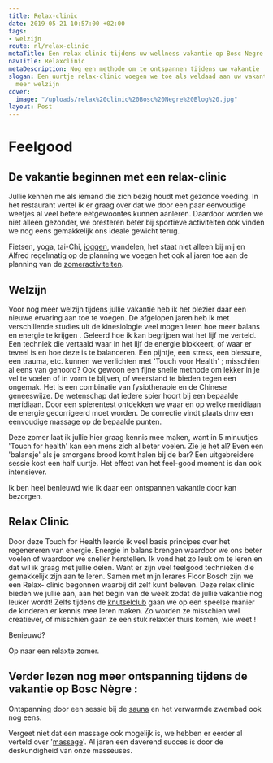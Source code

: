 ```yaml
---
title: Relax-clinic
date: 2019-05-21 10:57:00 +02:00
tags:
- welzijn
route: nl/relax-clinic
metaTitle: Een relax clinic tijdens uw wellness vakantie op Bosc Negre
navTitle: Relaxclinic
metaDescription: Nog een methode om te ontspannen tijdens uw vakantie
slogan: Een uurtje relax-clinic voegen we toe als weldaad aan uw vakantie, voor nog
  meer welzijn
cover:
  image: "/uploads/relax%20clinic%20Bosc%20Negre%20Blog%20.jpg"
layout: Post
---
```


# Feelgood  

## De vakantie beginnen met een relax-clinic

Jullie kennen me als iemand die zich bezig houdt met gezonde voeding. In het restaurant vertel ik er graag over dat we door een paar eenvoudige weetjes al veel betere eetgewoontes kunnen aanleren. Daardoor worden we niet alleen gezonder, we presteren beter bij sportieve activiteiten ook vinden we nog eens  gemakkelijk ons ideale gewicht terug. 

Fietsen, yoga, tai-Chi, [joggen](https://www.boscnegre-vacances.com/nl/stoeresporters/), wandelen, het staat niet alleen bij mij en Alfred regelmatig op de planning we voegen het ook al jaren toe aan de planning van de [zomeractiviteiten](https://www.boscnegre-vacances.com/nl/tag/activiteiten%20zomer).

## Welzijn
Voor nog meer welzijn tijdens jullie vakantie heb ik het plezier daar een nieuwe ervaring aan toe te voegen. 
De afgelopen jaren heb ik met verschillende studies uit de kinesiologie veel mogen leren hoe meer balans en energie te krijgen . Geleerd hoe ik kan begrijpen wat het lijf me verteld.
Een techniek die vertaald waar in het lijf de energie blokkeert, of waar er teveel is en hoe deze is te balanceren. 
Een pijntje, een stress, een blessure, een trauma, etc. kunnen we verlichten met 
'Touch voor Health' ; misschien al eens van gehoord?
Ook gewoon een fijne snelle methode om lekker in je vel te voelen of in vorm te blijven, of weerstand te bieden tegen een ongemak. 
Het is een combinatie van fysiotherapie en de Chinese geneeswijze. De wetenschap dat iedere spier hoort bij een bepaalde  meridiaan. Door een spierentest ontdekken we waar en op welke meridiaan de energie gecorrigeerd moet worden. De correctie vindt plaats dmv een eenvoudige massage op de bepaalde punten.

Deze zomer laat ik jullie hier graag kennis mee maken, want in 5 minuutjes 'Touch for health'  kan een mens zich al beter voelen. 
Zie je het al? Even een 'balansje' als je smorgens brood komt halen bij de bar? 
Een uitgebreidere sessie kost een half uurtje. Het effect van  het feel-good moment is dan ook intensiever.
 
Ik ben heel benieuwd wie ik daar een ontspannen vakantie door kan bezorgen. 

## Relax Clinic
Door deze Touch for Health leerde ik veel basis principes over het regenereren van  energie. Energie in balans brengen waardoor we ons beter voelen of waardoor we sneller herstellen.
Ik vond het zo leuk om te leren en dat wil ik graag met jullie delen. 
Want er zijn veel feelgood technieken die gemakkelijk zijn aan te leren.
Samen met mijn lerares Floor Bosch zijn we een Relax- clinic begonnen waarbij dit zelf kunt beleven. 
Deze relax clinic bieden we jullie aan, aan het begin van de week zodat de jullie vakantie nog leuker wordt! 
Zelfs tijdens de [knutselclub](https://www.boscnegre-vacances.com/nl/animatie/) gaan we op een speelse manier de kinderen er kennis mee leren maken. Zo worden ze  misschien wel creatiever, of misschien gaan ze een stuk relaxter thuis komen, wie weet !

Benieuwd?

Op naar een relaxte zomer.

## Verder lezen nog meer ontspanning tijdens de vakantie op Bosc Nègre : 
Ontspanning door een sessie bij de [sauna](https://www.boscnegre-vacances.com/nl/faciliteiten/verwarmd-zwembad/) en het verwarmde zwembad ook nog eens. 

Vergeet niet dat een massage ook mogelijk is, we hebben er eerder al verteld over '[massage](https://www.boscnegre-vacances.com/nl/onthaasten/)'. Al jaren een daverend succes is door de deskundigheid van onze masseuses.